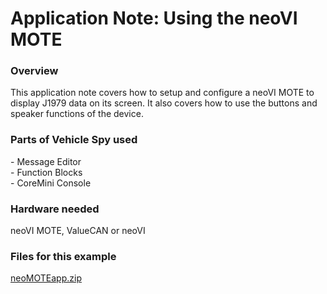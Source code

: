 # Application Note: Using the neoVI MOTE

### Overview

This application note covers how to setup and configure a neoVI MOTE to display J1979 data on its screen. It also covers how to use the buttons and speaker functions of the device.

### Parts of Vehicle Spy used

\- Message Editor\
\- Function Blocks\
\- CoreMini Console

### Hardware needed

neoVI MOTE, ValueCAN or neoVI

### Files for this example

[neoMOTEapp.zip](https://cdn.intrepidcs.net/support/VehicleSpy/neoMOTEapp.zip)
